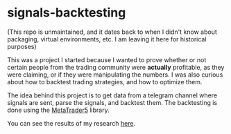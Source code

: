 # signals-backtesting

(This repo is unmaintained, and it dates back to when I didn't know about packaging, virtual environments, etc. I am leaving it here for historical purposes)

This was a project I started because I wanted to prove whether or not certain people from the trading community were **actually** profitable, as they were claiming, or if they were manipulating the numbers. I was also curious about how to backtest trading strategies, and how to optimize them.

The idea behind this project is to get data from a telegram channel where signals are sent, parse the signals, and backtest them. The backtesting is done using the [MetaTrader5](https://pypi.org/project/MetaTrader5/) library.

You can see the results of my research [here](https://github.com/965311532/backtesting-results).
